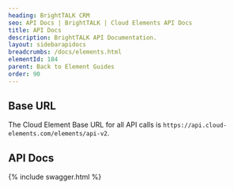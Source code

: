 ```yaml
---
heading: BrightTALK CRM
seo: API Docs | BrightTALK | Cloud Elements API Docs
title: API Docs
description: BrightTALK API Documentation.
layout: sidebarapidocs
breadcrumbs: /docs/elements.html
elementId: 184
parent: Back to Element Guides
order: 90
---
```


## Base URL

The Cloud Element Base URL for all API calls is `https://api.cloud-elements.com/elements/api-v2`.

## API Docs

{% include swagger.html %}
